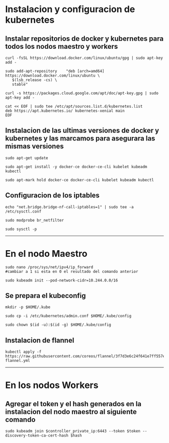 # Instalacion y configuracion de kubernetes

## Instalar repositorios de docker y kubernetes para todos los nodos maestro y workers
```
curl -fsSL https://download.docker.com/linux/ubuntu/gpg | sudo apt-key add -

sudo add-apt-repository    "deb [arch=amd64] https://download.docker.com/linux/ubuntu \
   $(lsb_release -cs) \
   stable"

curl -s https://packages.cloud.google.com/apt/doc/apt-key.gpg | sudo apt-key add -

cat << EOF | sudo tee /etc/apt/sources.list.d/kubernetes.list
deb https://apt.kubernetes.io/ kubernetes-xenial main
EOF
```

## Instalacion de las ultimas versiones de docker y kubernetes y las marcamos para asegurara las mismas versiones
```
sudo apt-get update

sudo apt-get install -y docker-ce docker-ce-cli kubelet kubeadm kubectl

sudo apt-mark hold docker-ce docker-ce-cli kubelet kubeadm kubectl
```

## Configuracion de los iptables
```
echo "net.bridge.bridge-nf-call-iptables=1" | sudo tee -a /etc/sysctl.conf

sudo modprobe br_netfilter

sudo sysctl -p
```
***
# En el nodo Maestro


```
sudo nano /proc/sys/net/ipv4/ip_forward
#cambiar a 1 si esta en 0 el resultado del comando anterior

sudo kubeadm init --pod-network-cidr=10.244.0.0/16
```

## Se prepara el kubeconfig
```
mkdir -p $HOME/.kube

sudo cp -i /etc/kubernetes/admin.conf $HOME/.kube/config

sudo chown $(id -u):$(id -g) $HOME/.kube/config
```

## Instalacion de flannel
```
kubectl apply -f https://raw.githubusercontent.com/coreos/flannel/3f7d3e6c24f641e7ff557ebcea1136fdf4b1b6a1/Documentation/kube-flannel.yml
```

***
# En los nodos Workers

## Agregar el token y el hash generados en la instalacion del nodo maestro al siguiente comando
```
sudo kubeadm join $controller_private_ip:6443 --token $token --discovery-token-ca-cert-hash $hash
```